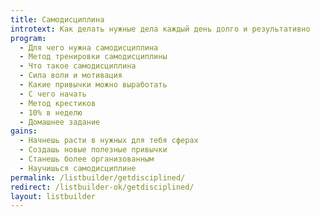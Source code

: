 ```yaml
---
title: Самодисциплина
introtext: Как делать нужные дела каждый день долго и результативно
program:
  - Для чего нужна самодисциплина
  - Метод тренировки самодисциплины
  - Что такое самодисциплина
  - Сила воли и мотивация
  - Какие привычки можно выработать
  - С чего начать
  - Метод крестиков
  - 10% в неделю
  - Домашнее задание
gains:
  - Начнешь расти в нужных для тебя сферах
  - Создашь новые полезные привычки
  - Станешь более организованным
  - Научишься самодисциплине
permalink: /listbuilder/getdisciplined/
redirect: /listbuilder-ok/getdisciplined/
layout: listbuilder
---
```

